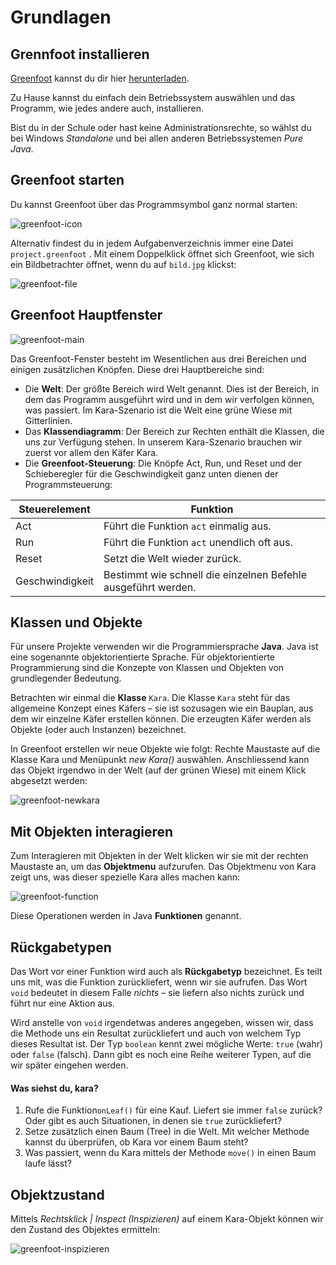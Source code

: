 # Grundlagen
## Grennfoot installieren

[Greenfoot](https://www.greenfoot.org/) kannst du dir hier [herunterladen](https://www.greenfoot.org/download).

Zu Hause kannst du einfach dein Betriebssystem auswählen und das Programm, wie jedes andere auch, installieren.

Bist du in der Schule oder hast keine Administrationsrechte, so wählst du bei Windows *Standalone* und bei allen anderen Betriebssystemen *Pure Java*.

## Greenfoot starten

Du kannst Greenfoot über das Programmsymbol ganz normal starten:

![greenfoot-icon](img/greenfoot-icon.png)

Alternativ findest du in jedem Aufgabenverzeichnis immer eine Datei `project.greenfoot` . Mit einem Doppelklick öffnet sich Greenfoot, wie sich ein Bildbetrachter öffnet, wenn du auf `bild.jpg` klickst:

![greenfoot-file](img/greenfoot-file.png)



## Greenfoot Hauptfenster 

![greenfoot-main](img/greenfoot-main.png)

Das Greenfoot-Fenster besteht im Wesentlichen aus drei Bereichen und einigen zusätzlichen Knöpfen. Diese drei Hauptbereiche sind:

* Die **Welt**: Der größte Bereich wird Welt genannt. Dies ist der Bereich, in dem das Programm ausgeführt wird und in dem wir verfolgen können, was passiert. Im Kara-Szenario ist die Welt eine grüne Wiese mit Gitterlinien.
* Das **Klassendiagramm**: Der Bereich zur Rechten enthält die Klassen, die uns zur Verfügung stehen. In unserem Kara-Szenario brauchen wir zuerst vor allem den Käfer Kara.
* Die **Greenfoot-Steuerung**: Die Knöpfe Act, Run, und Reset und der Schieberegler für die Geschwindigkeit ganz unten dienen der Programmsteuerung:


| Steuerelement   | Funktion                                 |
| --------------- | ---------------------------------------- |
| Act             | Führt die Funktion `act` einmalig aus.   |
| Run             | Führt die Funktion `act` unendlich oft aus. |
| Reset           | Setzt die Welt wieder zurück.            |
| Geschwindigkeit | Bestimmt wie schnell die einzelnen Befehle ausgeführt werden. |

## Klassen und Objekte

Für unsere Projekte verwenden wir die Programmiersprache **Java**. Java ist eine sogenannte objektorientierte Sprache. Für objektorientierte Programmierung sind die Konzepte von Klassen und Objekten von grundlegender Bedeutung.

Betrachten wir einmal die **Klasse** `Kara`. Die Klasse `Kara` steht für das allgemeine Konzept eines Käfers – sie ist sozusagen wie ein Bauplan, aus dem wir einzelne Käfer erstellen können. Die erzeugten Käfer werden als Objekte (oder auch Instanzen) bezeichnet.

In Greenfoot erstellen wir neue Objekte wie folgt: Rechte Maustaste auf die Klasse Kara und Menüpunkt *new Kara()* auswählen. Anschliessend kann das Objekt irgendwo in der Welt (auf der grünen Wiese) mit einem Klick abgesetzt werden:

![greenfoot-newkara](img/greenfoot-newkara.png)



## Mit Objekten interagieren

Zum Interagieren mit Objekten in der Welt klicken wir sie mit der rechten Maustaste an, um das **Objektmenu** aufzurufen. Das Objektmenu von Kara zeigt uns, was dieser spezielle Kara alles machen kann:

![greenfoot-function](img/greenfoot-function.png)

Diese Operationen werden in Java **Funktionen** genannt.



## Rückgabetypen

Das Wort vor einer Funktion wird auch als **Rückgabetyp** bezeichnet. Es teilt uns mit, was die Funktion zurückliefert, wenn wir sie aufrufen. Das Wort `void` bedeutet in diesem Falle *nichts* – sie liefern also nichts zurück und führt nur eine Aktion aus.

Wird anstelle von `void` irgendetwas anderes angegeben, wissen wir, dass die Methode uns ein Resultat zurückliefert und auch von welchem Typ dieses Resultat ist. Der Typ `boolean` kennt zwei mögliche Werte: `true` (wahr) oder `false` (falsch). Dann gibt es noch eine Reihe weiterer Typen, auf die wir später eingehen werden.


#### Was siehst du, kara?

1. Rufe die Funktion`onLeaf()` für eine Kauf. Liefert sie immer `false` zurück? Oder gibt es auch Situationen, in denen sie `true` zurückliefert?
2. Setze zusätzlich einen Baum (Tree) in die Welt. Mit welcher Methode kannst du überprüfen, ob Kara vor einem Baum steht?
3. Was passiert, wenn du Kara mittels der Methode `move()` in einen Baum laufe lässt?



## Objektzustand

Mittels *Rechtsklick | Inspect (Inspizieren)* auf einem Kara-Objekt können wir den Zustand des Objektes ermitteln:

  ![greenfoot-inspizieren](img/greenfoot-inspizieren.png)

